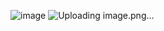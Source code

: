 ![image](https://github.com/arindolghosh44/ebook/assets/144908811/cf25b756-d6d0-4b49-8346-fa8534100416)
![Uploading image.png…]()
